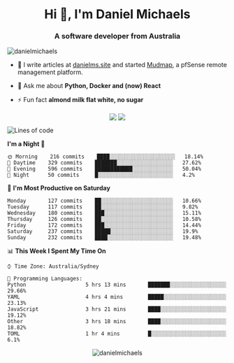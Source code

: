 <h1 align="center">Hi 👋, I'm Daniel Michaels</h1>
<h3 align="center">A software developer from Australia</h3>
<p align="left"> <img src="https://komarev.com/ghpvc/?username=danielmichaels" alt="danielmichaels" /> </p>

- 📝 I write articles at [danielms.site](https://danielms.site) and started [Mudmap](https://mudmap.io?ref=danielmichaels), a pfSense remote management platform.

- 💬 Ask me about **Python, Docker and (now) React**

- ⚡ Fun fact **almond milk flat white, no sugar**

<p align="center">
<a href="https://twitter.com/dansult" target="_blank"><img align="center" src="https://img.shields.io/badge/twitter-%231DA1F2.svg?&style=for-the-badge&logo=twitter&logoColor=white"></a>
<a href="https://linkedin.com/in/daniel-michaels" target="_blank"><img align="center" src="https://img.shields.io/badge/linkedin-%230077B5.svg?&style=for-the-badge&logo=linkedin&logoColor=white"></a>
</p>

<!--START_SECTION:waka-->
![Lines of code](https://img.shields.io/badge/From%20Hello%20World%20I%27ve%20Written-377864%20lines%20of%20code-blue)

**I'm a Night 🦉** 

```text
🌞 Morning    216 commits    ████░░░░░░░░░░░░░░░░░░░░░   18.14% 
🌆 Daytime    329 commits    ███████░░░░░░░░░░░░░░░░░░   27.62% 
🌃 Evening    596 commits    ████████████░░░░░░░░░░░░░   50.04% 
🌙 Night      50 commits     █░░░░░░░░░░░░░░░░░░░░░░░░   4.2%

```
📅 **I'm Most Productive on Saturday** 

```text
Monday       127 commits    ██░░░░░░░░░░░░░░░░░░░░░░░   10.66% 
Tuesday      117 commits    ██░░░░░░░░░░░░░░░░░░░░░░░   9.82% 
Wednesday    180 commits    ███░░░░░░░░░░░░░░░░░░░░░░   15.11% 
Thursday     126 commits    ██░░░░░░░░░░░░░░░░░░░░░░░   10.58% 
Friday       172 commits    ███░░░░░░░░░░░░░░░░░░░░░░   14.44% 
Saturday     237 commits    █████░░░░░░░░░░░░░░░░░░░░   19.9% 
Sunday       232 commits    ████░░░░░░░░░░░░░░░░░░░░░   19.48%

```


📊 **This Week I Spent My Time On** 

```text
⌚︎ Time Zone: Australia/Sydney

💬 Programming Languages: 
Python                   5 hrs 13 mins       ███████░░░░░░░░░░░░░░░░░░   29.66% 
YAML                     4 hrs 4 mins        █████░░░░░░░░░░░░░░░░░░░░   23.13% 
JavaScript               3 hrs 21 mins       ████░░░░░░░░░░░░░░░░░░░░░   19.12% 
Other                    3 hrs 18 mins       ████░░░░░░░░░░░░░░░░░░░░░   18.82% 
TOML                     1 hr 4 mins         █░░░░░░░░░░░░░░░░░░░░░░░░   6.1%

```


<!--END_SECTION:waka-->

<p align="center"> <img src="https://github-readme-stats.vercel.app/api?username=danielmichaels&show_icons=true" alt="danielmichaels" /> </p>

